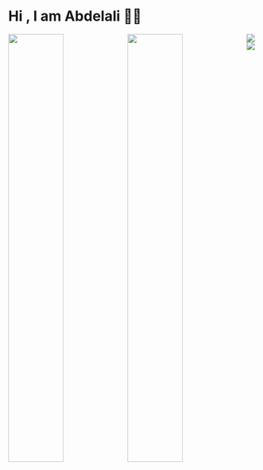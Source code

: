# Hi , I am Abdelali 👨‍💻

<img align="left" width="47%" src="https://github-readme-stats.vercel.app/api/top-langs/?username=anuraghazra&langs_count=8&theme=dark" />
<img align="left" width="47%" src="https://github-readme-stats.vercel.app/api?username=abdelali77&show_icons=true&theme=dark" />

<img align="left" src="https://img.shields.io/badge/Visual%20Studio%20Code-0078d7.svg?style=for-the-badge&logo=visual-studio-code&logoColor=white">
<img align="left" src="https://img.shields.io/badge/javascript-%23323330.svg?style=for-the-badge&logo=javascript&logoColor=%23F7DF1E">
